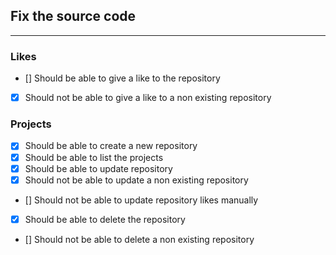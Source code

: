 ## Fix the source code

---


### Likes

- [] Should be able to give a like to the repository
- [X] Should not be able to give a like to a non existing repository


### Projects
- [X] Should be able to create a new repository
- [X] Should be able to list the projects
- [X] Should be able to update repository
- [X] Should not be able to update a non existing repository
- [] Should not be able to update repository likes manually
- [X] Should be able to delete the repository
- [] Should not be able to delete a non existing repository
